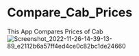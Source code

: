 # Compare_Cab_Prices
This App Compares Prices of Cab
![Screenshot_2022-11-26-14-39-13-89_e2112b6a57ff4ed4ce0c82bc1de24660](https://user-images.githubusercontent.com/88485343/204088939-dd540e4c-caab-45db-92bf-37f5de51942d.jpg)


